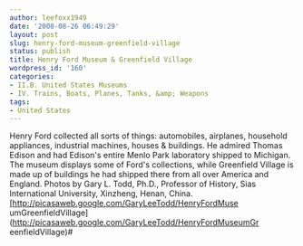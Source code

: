 ```yaml
---
author: leefoxx1949
date: '2008-08-26 06:49:29'
layout: post
slug: henry-ford-museum-greenfield-village
status: publish
title: Henry Ford Museum & Greenfield Village
wordpress_id: '160'
categories:
- II.B. United States Museums
- IV. Trains, Boats, Planes, Tanks, &amp; Weapons
tags:
- United States
---
```


Henry Ford collected all sorts of things: automobiles, airplanes, household
appliances, industrial machines, houses & buildings. He admired Thomas Edison
and had Edison's entire Menlo Park laboratory shipped to Michigan. The museum
displays some of Ford's collections, while Greenfield Village is made up of
buildings he had shipped there from all over America and England. Photos by
Gary L. Todd, Ph.D., Professor of History, Sias International University,
Xinzheng, Henan, China. [http://picasaweb.google.com/GaryLeeTodd/HenryFordMuse
umGreenfieldVillage](http://picasaweb.google.com/GaryLeeTodd/HenryFordMuseumGr
eenfieldVillage)#

